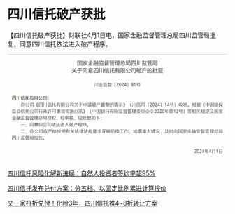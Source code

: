 # 四川信托破产获批

【四川信托破产获批】财联社4月1日电，国家金融监督管理总局四川监管局批复，同意四川信托依法进入破产程序。

![40ee89b787807bb464c23b762369040c.jpg](https://raw.githubusercontent.com/qqhsx/qqnews_image/main/2024/04/01/四川信托破产获批/40ee89b787807bb464c23b762369040c.jpg)

[四川信托风险化解新进展：自然人投资者签约率超95%](https://news.qq.com/rain/a/20240227A06DXO00)

[四川信托发布兑付方案：分五档、以固定比例累进计算报价 ](https://news.qq.com/rain/a/20231225A09RH400)

[又一家打折兑付！化险3年，四川信托推4~8折转让方案](https://news.qq.com/rain/a/20231225A09JNX00)

